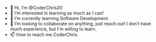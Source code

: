 - 👋 Hi, I’m @CoderChris20
- 👀 I’m interested in learning as much as I can!
- 🌱 I’m currently learning Software Development.
- 💞️ I’m looking to collaborate on anything, just reach out! I don't have much experience, but I'm willing to learn.
- 📫 How to reach me CoderChris.

<!---
CoderChris20/CoderChris20 is a ✨ special ✨ repository because its `README.md` (this file) appears on your GitHub profile.
You can click the Preview link to take a look at your changes.
--->

